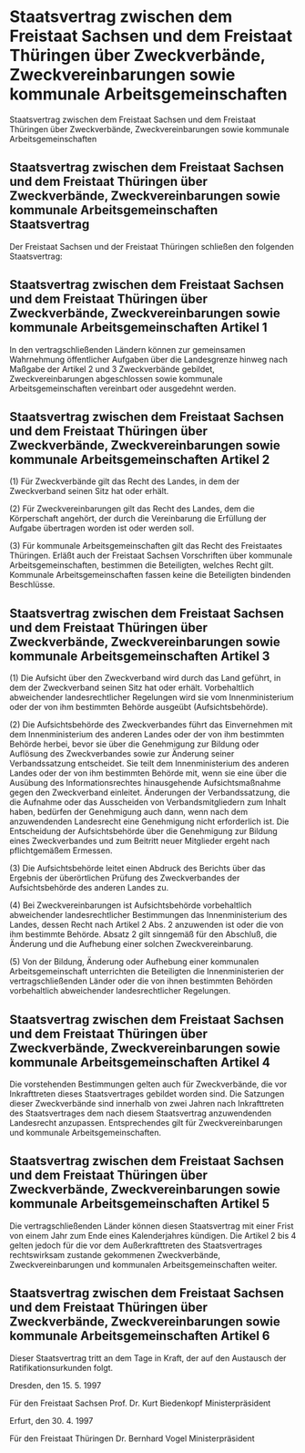 # Staatsvertrag zwischen dem Freistaat Sachsen und dem Freistaat Thüringen über Zweckverbände, Zweckvereinbarungen sowie kommunale Arbeitsgemeinschaften

Staatsvertrag zwischen dem Freistaat Sachsen und dem Freistaat Thüringen über Zweckverbände, Zweckvereinbarungen sowie kommunale Arbeitsgemeinschaften

## Staatsvertrag zwischen dem Freistaat Sachsen und dem Freistaat Thüringen über Zweckverbände, Zweckvereinbarungen sowie kommunale Arbeitsgemeinschaften Staatsvertrag

Der Freistaat Sachsen und der Freistaat Thüringen schließen den folgenden Staatsvertrag:


## Staatsvertrag zwischen dem Freistaat Sachsen und dem Freistaat Thüringen über Zweckverbände, Zweckvereinbarungen sowie kommunale Arbeitsgemeinschaften Artikel 1

In den vertragschließenden Ländern können zur gemeinsamen Wahrnehmung öffentlicher Aufgaben über die Landesgrenze hinweg nach Maßgabe der Artikel 2 und 3 Zweckverbände gebildet, Zweckvereinbarungen abgeschlossen sowie kommunale Arbeitsgemeinschaften vereinbart oder ausgedehnt werden.


## Staatsvertrag zwischen dem Freistaat Sachsen und dem Freistaat Thüringen über Zweckverbände, Zweckvereinbarungen sowie kommunale Arbeitsgemeinschaften Artikel 2

(1) Für Zweckverbände gilt das Recht des Landes, in dem der Zweckverband seinen Sitz hat oder erhält.

(2) Für Zweckvereinbarungen gilt das Recht des Landes, dem die Körperschaft angehört, der durch die Vereinbarung die Erfüllung der Aufgabe übertragen worden ist oder werden soll.

(3) Für kommunale Arbeitsgemeinschaften gilt das Recht des Freistaates Thüringen. Erläßt auch der Freistaat Sachsen Vorschriften über kommunale Arbeitsgemeinschaften, bestimmen die Beteiligten, welches Recht gilt. Kommunale Arbeitsgemeinschaften fassen keine die Beteiligten bindenden Beschlüsse.


## Staatsvertrag zwischen dem Freistaat Sachsen und dem Freistaat Thüringen über Zweckverbände, Zweckvereinbarungen sowie kommunale Arbeitsgemeinschaften Artikel 3

(1) Die Aufsicht über den Zweckverband wird durch das Land geführt, in dem der Zweckverband seinen Sitz hat oder erhält. Vorbehaltlich abweichender landesrechtlicher Regelungen wird sie vom Innenministerium oder der von ihm bestimmten Behörde ausgeübt (Aufsichtsbehörde).

(2) Die Aufsichtsbehörde des Zweckverbandes führt das Einvernehmen mit dem Innenministerium des anderen Landes oder der von ihm bestimmten Behörde herbei, bevor sie über die Genehmigung zur Bildung oder Auflösung des Zweckverbandes sowie zur Änderung seiner Verbandssatzung entscheidet. Sie teilt dem Innenministerium des anderen Landes oder der von ihm bestimmten Behörde mit, wenn sie eine über die Ausübung des Informationsrechtes hinausgehende Aufsichtsmaßnahme gegen den Zweckverband einleitet. Änderungen der Verbandssatzung, die die Aufnahme oder das Ausscheiden von Verbandsmitgliedern zum Inhalt haben, bedürfen der Genehmigung auch dann, wenn nach dem anzuwendenden Landesrecht eine Genehmigung nicht erforderlich ist. Die Entscheidung der Aufsichtsbehörde über die Genehmigung zur Bildung eines Zweckverbandes und zum Beitritt neuer Mitglieder ergeht nach pflichtgemäßem Ermessen.

(3) Die Aufsichtsbehörde leitet einen Abdruck des Berichts über das Ergebnis der überörtlichen Prüfung des Zweckverbandes der Aufsichtsbehörde des anderen Landes zu.

(4) Bei Zweckvereinbarungen ist Aufsichtsbehörde vorbehaltlich abweichender landesrechtlicher Bestimmungen das Innenministerium des Landes, dessen Recht nach Artikel 2 Abs. 2 anzuwenden ist oder die von ihm bestimmte Behörde. Absatz 2 gilt sinngemäß für den Abschluß, die Änderung und die Aufhebung einer solchen Zweckvereinbarung.

(5) Von der Bildung, Änderung oder Aufhebung einer kommunalen Arbeitsgemeinschaft unterrichten die Beteiligten die Innenministerien der vertragschließenden Länder oder die von ihnen bestimmten Behörden vorbehaltlich abweichender landesrechtlicher Regelungen.


## Staatsvertrag zwischen dem Freistaat Sachsen und dem Freistaat Thüringen über Zweckverbände, Zweckvereinbarungen sowie kommunale Arbeitsgemeinschaften Artikel 4

Die vorstehenden Bestimmungen gelten auch für Zweckverbände, die vor Inkrafttreten dieses Staatsvertrages gebildet worden sind. Die Satzungen dieser Zweckverbände sind innerhalb von zwei Jahren nach Inkrafttreten des Staatsvertrages dem nach diesem Staatsvertrag anzuwendenden Landesrecht anzupassen. Entsprechendes gilt für Zweckvereinbarungen und kommunale Arbeitsgemeinschaften.


## Staatsvertrag zwischen dem Freistaat Sachsen und dem Freistaat Thüringen über Zweckverbände, Zweckvereinbarungen sowie kommunale Arbeitsgemeinschaften Artikel 5

Die vertragschließenden Länder können diesen Staatsvertrag mit einer Frist von einem Jahr zum Ende eines Kalenderjahres kündigen. Die Artikel 2 bis 4 gelten jedoch für die vor dem Außerkrafttreten des Staatsvertrages rechtswirksam zustande gekommenen Zweckverbände, Zweckvereinbarungen und kommunalen Arbeitsgemeinschaften weiter.


## Staatsvertrag zwischen dem Freistaat Sachsen und dem Freistaat Thüringen über Zweckverbände, Zweckvereinbarungen sowie kommunale Arbeitsgemeinschaften Artikel 6

Dieser Staatsvertrag tritt an dem Tage in Kraft, der auf den Austausch der Ratifikationsurkunden folgt.

Dresden, den 15. 5. 1997

Für den Freistaat Sachsen 
           Prof. Dr. Kurt Biedenkopf 
           Ministerpräsident

Erfurt, den 30. 4. 1997

Für den Freistaat Thüringen 
           Dr. Bernhard Vogel 
           Ministerpräsident


